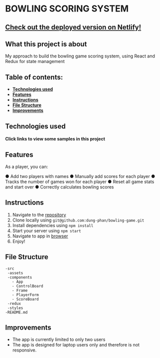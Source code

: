 # BOWLING SCORING SYSTEM

## [ Check out the deployed version on Netlify! ]()

## What this project is about

My approach to build the bowling game scoring system, using React and Redux for state management

## Table of contents:

- **[Technologies used](#technologies-used)**
- **[Features](#features)**
- **[Instructions](#instructions)**
- **[File Structure](#file-structure)**
- **[Improvements](#improvements)**

## Technologies used

#### Click links to view some samples in this project

## Features

As a player, you can:

● Add two players with names
● Manually add scores for each player
● Tracks the number of games won for each player
● Reset all game stats and start over
● Correctly calculates bowling scores

## Instructions

1. Navigate to the [repository](https://github.com/dung-phan/bowling-game)
2. Clone locally using
   `git@github.com:dung-phan/bowling-game.git`
3. Install dependencies using `npm install`
4. Start your server using `npm start`
5. Navigate to app in [browser](http://localhost:3000)
6. Enjoy!

## File Structure

```
-src
 -assets
 -components
   - App
   - ControlBoard
   - Frame
   - PlayerForm
   - ScoreBoard
 -redux
 -styles
-README.md
```

## Improvements

- The app is currently limited to only two users
- The app is designed for laptop users only and therefore is not responsive.
